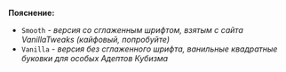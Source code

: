  **Пояснение:**

- `Smooth` - _версия со сглаженным шрифтом, взятым с сайта VanillaTweaks (кайфовый, попробуйте)_
- `Vanilla` - _версия без сглаженного шрифта, ванильные квадратные буковки для особых Адептов Кубизма_